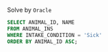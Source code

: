 Solve by `Oracle`
```sql
SELECT ANIMAL_ID, NAME
FROM ANIMAL_INS
WHERE INTAKE_CONDITION = 'Sick'
ORDER BY ANIMAL_ID ASC;
```